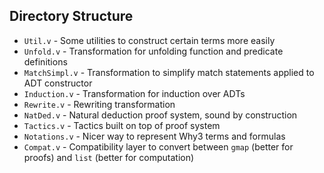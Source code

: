 ## Directory Structure
- `Util.v` - Some utilities to construct certain terms more easily
- `Unfold.v` - Transformation for unfolding function and predicate definitions
- `MatchSimpl.v` - Transformation to simplify match statements applied to ADT constructor
- `Induction.v` - Transformation for induction over ADTs
- `Rewrite.v` - Rewriting transformation
- `NatDed.v` - Natural deduction proof system, sound by construction
- `Tactics.v` - Tactics built on top of proof system
- `Notations.v` - Nicer way to represent Why3 terms and formulas
- `Compat.v` - Compatibility layer to convert between `gmap` (better for proofs) and `list` (better for computation)
